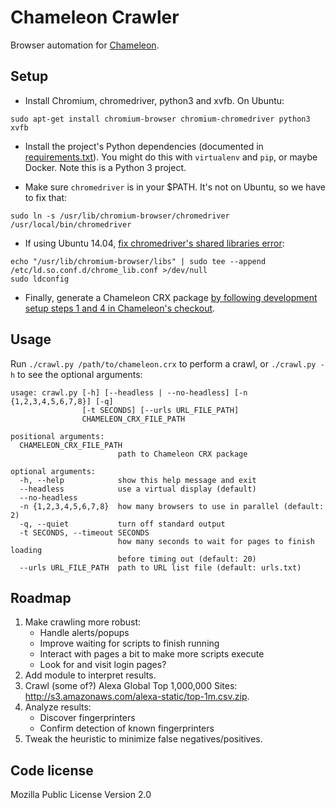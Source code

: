 # Chameleon Crawler

Browser automation for [Chameleon](https://github.com/ghostwords/chameleon).


## Setup

- Install Chromium, chromedriver, python3 and xvfb. On Ubuntu:
```
sudo apt-get install chromium-browser chromium-chromedriver python3 xvfb
```

- Install the project's Python dependencies (documented in [requirements.txt](requirements.txt)). You might do this with `virtualenv` and `pip`, or maybe Docker. Note this is a Python 3 project.

- Make sure `chromedriver` is in your $PATH. It's not on Ubuntu, so we have to fix that:
```
sudo ln -s /usr/lib/chromium-browser/chromedriver /usr/local/bin/chromedriver
```

- If using Ubuntu 14.04, [fix chromedriver's shared libraries error](http://stackoverflow.com/questions/25695299/chromedriver-on-ubuntu-14-04-error-while-loading-shared-libraries-libui-base):
```
echo "/usr/lib/chromium-browser/libs" | sudo tee --append /etc/ld.so.conf.d/chrome_lib.conf >/dev/null
sudo ldconfig
```

- Finally, generate a Chameleon CRX package [by following development setup steps 1 and 4 in Chameleon's checkout](https://github.com/ghostwords/chameleon#development-setup).


## Usage

Run `./crawl.py /path/to/chameleon.crx` to perform a crawl, or `./crawl.py -h` to see the optional arguments:

```
usage: crawl.py [-h] [--headless | --no-headless] [-n {1,2,3,4,5,6,7,8}] [-q]
                [-t SECONDS] [--urls URL_FILE_PATH]
                CHAMELEON_CRX_FILE_PATH

positional arguments:
  CHAMELEON_CRX_FILE_PATH
                        path to Chameleon CRX package

optional arguments:
  -h, --help            show this help message and exit
  --headless            use a virtual display (default)
  --no-headless
  -n {1,2,3,4,5,6,7,8}  how many browsers to use in parallel (default: 2)
  -q, --quiet           turn off standard output
  -t SECONDS, --timeout SECONDS
                        how many seconds to wait for pages to finish loading
                        before timing out (default: 20)
  --urls URL_FILE_PATH  path to URL list file (default: urls.txt)
```

## Roadmap

1. Make crawling more robust:
	- Handle alerts/popups
	- Improve waiting for scripts to finish running
	- Interact with pages a bit to make more scripts execute
	- Look for and visit login pages?
2. Add module to interpret results.
3. Crawl (some of?) Alexa Global Top 1,000,000 Sites: http://s3.amazonaws.com/alexa-static/top-1m.csv.zip.
4. Analyze results:
	- Discover fingerprinters
	- Confirm detection of known fingerprinters
5. Tweak the heuristic to minimize false negatives/positives.


## Code license

Mozilla Public License Version 2.0
